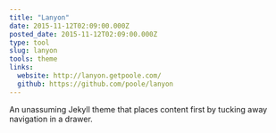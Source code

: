 ```yaml
---
title: "Lanyon"
date: 2015-11-12T02:09:00.000Z
posted_date: 2015-11-12T02:09:00.000Z
type: tool
slug: lanyon
tools: theme
links:
  website: http://lanyon.getpoole.com/
  github: https://github.com/poole/lanyon  
---
```

An unassuming Jekyll theme that places content first by tucking away navigation in a drawer.




